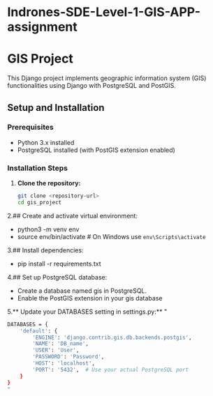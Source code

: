 # Indrones-SDE-Level-1-GIS-APP-assignment

# GIS Project

This Django project implements geographic information system (GIS) functionalities using Django with PostgreSQL and PostGIS.

## Setup and Installation

### Prerequisites

- Python 3.x installed
- PostgreSQL installed (with PostGIS extension enabled)

### Installation Steps

1. **Clone the repository:**

   ```bash
   git clone <repository-url>
   cd gis_project

2.## Create and activate virtual environment:
- python3 -m venv env
- source env/bin/activate   # On Windows use `env\Scripts\activate`

3.##  Install dependencies:
- pip install -r requirements.txt

4.## Set up PostgreSQL database:

- Create a database named gis in PostgreSQL.
- Enable the PostGIS extension in your gis database

5.** Update your DATABASES setting in settings.py:**
"
```bash
DATABASES = {
    'default': {
        'ENGINE': 'django.contrib.gis.db.backends.postgis',
        'NAME': 'DB_name',
        'USER': 'User',
        'PASSWORD': 'Password',
        'HOST': 'localhost',
        'PORT': '5432',  # Use your actual PostgreSQL port
    }
}
"

